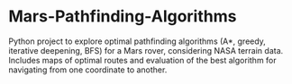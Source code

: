 # Mars-Pathfinding-Algorithms
Python project to explore optimal pathfinding algorithms (A*, greedy, iterative deepening, BFS) for a Mars rover, considering NASA terrain data. Includes maps of optimal routes and evaluation of the best algorithm for navigating from one coordinate to another.
